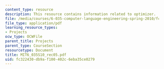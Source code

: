 ```yaml
---
content_type: resource
description: This resource contains information related to optimizer.
file: /media/courses/6-035-computer-language-engineering-spring-2010/fc322430db9af100402c6eba35ce0279_MIT6_035S10_rec05.pdf
file_type: application/pdf
learning_resource_types:
- Projects
ocw_type: OCWFile
parent_title: Projects
parent_type: CourseSection
resourcetype: Document
title: MIT6_035S10_rec05.pdf
uid: fc322430-db9a-f100-402c-6eba35ce0279
---
```

